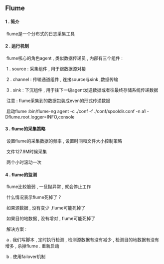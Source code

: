 ## Flume

#### 	1 . 简介

​		flume是一个分布式的日志采集工具

#### 	2 . 运行机制

​		flume核心的角色agent  , 类似数据传递员 , 内部有三个组件 : 

​			1 . source : 采集组件 , 用于跟数据源对接

​			2 . channel : 传输通道组件  ,  连接source与sink ,数据传输

​			3 . sink : 下沉组件 , 用于往下一级agent发送数据或者往最终存储系统传递数据

​		注意  : flume采集到的数据包装成even的形式传递数据

​			   启动flume :bin/flume-ng  agent  -c  ./conf  -f  ./conf/spooldir.conf  -n  a1 -Dflume.root.logger=INFO,console 

#### 	3 . flume的采集策略

​		 设置flume的采集数据的频率  , 设置时间和文件大小控制策略

​		 文件127.9M时候采集

​		两个小时滚动一次

#### 	4 .  flume的监测

​		flume比较脆弱 , 一旦抛异常 , 就会停止工作

​		什么情况表示flume死掉了 ? 

​		如果源数据 , 没有变少 ,flume可能死掉了

​		如果目的地数据 , 没有增对 , flume可能死掉了

​		解决方案  :  

​			a . 我们写脚本 , 定时执行检测  , 检测源数据有没有减少 , 检测目的地数据有没有增多  , 杀掉flume . 重新启动

​			b  . 使用failover机制

​				

​		

​			
